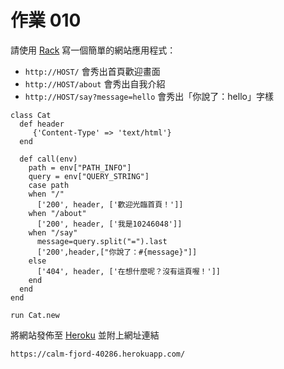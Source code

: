 # 作業 010

請使用 [Rack](http://rack.github.io/) 寫一個簡單的網站應用程式：

* `http://HOST/` 會秀出首頁歡迎畫面
* `http://HOST/about` 會秀出自我介紹
* `http://HOST/say?message=hello` 會秀出「你說了：hello」字樣

```
class Cat
  def header
     {'Content-Type' => 'text/html'}
  end
  
  def call(env)
    path = env["PATH_INFO"]
    query = env["QUERY_STRING"]
    case path
    when "/"
      ['200', header, ['歡迎光臨首頁！']]
    when "/about"
      ['200', header, ['我是10246048']]
    when "/say"
      message=query.split("=").last
      ['200',header,["你說了：#{message}"]]
    else
      ['404', header, ['在想什麼呢？沒有這頁喔！']]
    end
  end
end

run Cat.new
```

將網站發佈至 [Heroku](https://heroku.com/) 並附上網址連結

```
https://calm-fjord-40286.herokuapp.com/
```
